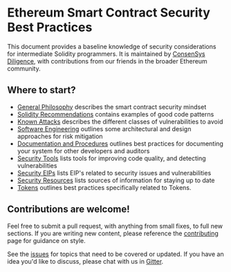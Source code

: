 # Ethereum Smart Contract Security Best Practices

This document provides a baseline knowledge of security considerations for intermediate Solidity programmers. It is maintained by [ConsenSys Diligence](https://consensys.net/diligence/), with contributions from our friends in the broader Ethereum community.

## Where to start?

* [General Philosophy](./general_philosophy.md) describes the smart contract security mindset
* [Solidity Recommendations](./recommendations.md) contains examples of good code patterns
* [Known Attacks](./known_attacks.md) describes the different classes of vulnerabilities to avoid
* [Software Engineering](./software_engineering.md) outlines some architectural and design approaches for risk mitigation
* [Documentation and Procedures](./documentation_procedures.md) outlines best practices for documenting your system for other developers and auditors
* [Security Tools](./security_tools.md) lists tools for improving code quality, and detecting vulnerabilities
* [Security EIPs](./security_eips.md) lists EIP's related to security issues and vulnerabilities
* [Security Resources](./security_notifications.md) lists sources of information for staying up to date
* [Tokens](./tokens.md) outlines best practices specifically related to Tokens.

## Contributions are welcome!

Feel free to submit a pull request, with anything from small fixes, to full new sections. If you are writing new content, please reference the [contributing](./about/contributing.md) page for guidance on style.

See the [issues](https://github.com/ConsenSys/smart-contract-best-practices/issues) for topics that need to be covered or updated. If you have an idea you'd like to discuss, please chat with us in [Gitter](https://gitter.im/ConsenSys/smart-contract-best-practices).
